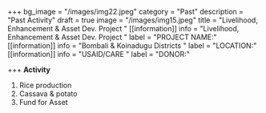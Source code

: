 +++
bg_image = "/images/img22.jpeg"
category = "Past"
description = "Past Activity"
draft = true
image = "/images/img15.jpeg"
title = "Livelihood,  Enhancement &  Asset Dev. Project "
[[information]]
info = "Livelihood,  Enhancement &  Asset Dev. Project "
label = "PROJECT NAME:"
[[information]]
info = "Bombali & Koinadugu  Districts "
label = "LOCATION:"
[[information]]
info = "USAID/CARE "
label = "DONOR:"

+++
**Activity**

1. Rice production
2. Cassava & potato
3. Fund for Asset